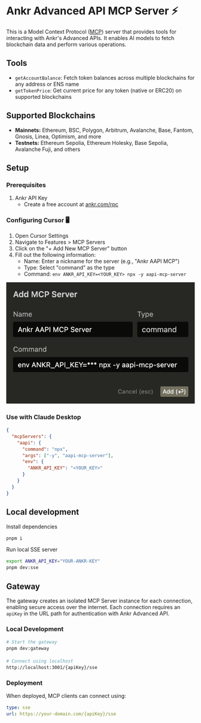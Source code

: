 # Ankr Advanced API MCP Server ⚡

This is a Model Context Protocol ([MCP](https://modelcontextprotocol.io/)) server that provides tools for interacting with Ankr's Advanced APIs. It enables AI models to fetch blockchain data and perform various operations.

## Tools

- `getAccountBalance`: Fetch token balances across multiple blockchains for any address or ENS name
- `getTokenPrice`: Get current price for any token (native or ERC20) on supported blockchains

## Supported Blockchains

- **Mainnets:** Ethereum, BSC, Polygon, Arbitrum, Avalanche, Base, Fantom, Gnosis, Linea, Optimism, and more
- **Testnets:** Ethereum Sepolia, Ethereum Holesky, Base Sepolia, Avalanche Fuji, and others

## Setup

### Prerequisites

1. Ankr API Key
   - Create a free account at [ankr.com/rpc](http://ankr.com/rpc/)

### Configuring Cursor 🖥️

1. Open Cursor Settings
2. Navigate to Features > MCP Servers
3. Click on the "+ Add New MCP Server" button
4. Fill out the following information:
   - Name: Enter a nickname for the server (e.g., "Ankr AAPI MCP")
   - Type: Select "command" as the type
   - Command: `env ANKR_API_KEY=<YOUR_KEY> npx -y aapi-mcp-server`

![Add Ankr AAPI MCP to Cursor](./static/img/cursor-mcp.png)

### Use with Claude Desktop

```json
{
  "mcpServers": {
    "aapi": {
      "command": "npx",
      "args": ["-y", "aapi-mcp-server"],
      "env": {
        "ANKR_API_KEY": "<YOUR_KEY>"
      }
    }
  }
}
```

## Local development

Install dependencies

```sh
pnpm i
```

Run local SSE server

```sh
export ANKR_API_KEY="YOUR-ANKR-KEY"
pnpm dev:sse
```

## Gateway

The gateway creates an isolated MCP Server instance for each connection, enabling secure access over the internet. Each connection requires an `apiKey` in the URL path for authentication with Ankr Advanced API.

### Local Development

```bash
# Start the gateway
pnpm dev:gateway

# Connect using localhost
http://localhost:3001/{apiKey}/sse
```

### Deployment

When deployed, MCP clients can connect using:

```yaml
type: sse
url: https://your-domain.com/{apiKey}/sse
```
